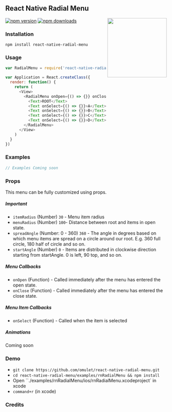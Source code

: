 ## React Native Radial Menu
<img width="185px" align="right" src="https://raw.githubusercontent.com/omulet/react-native-radial-menu/master/examples/radial-menu-example.gif" />

[![npm version](https://img.shields.io/npm/v/react-native-radial-menu.svg)](https://www.npmjs.com/package/react-native-radial-menu)
[![npm downloads](https://img.shields.io/npm/dm/react-native-radial-menu.svg)](https://www.npmjs.com/package/react-native-radial-menu)

### Installation
`npm install react-native-radial-menu`

### Usage
```javascript
var RadialMenu = require('react-native-radial-menu');

var Application = React.createClass({
  render: function() {
    return (
      <View>
        <RadialMenu onOpen={() => {}} onClose={() => {}}>
          <Text>ROOT</Text>
          <Text onSelect={() => {}}>A</Text>
          <Text onSelect={() => {}}>B</Text>
          <Text onSelect={() => {}}>C</Text>
          <Text onSelect={() => {}}>D</Text>
        </RadialMenu>
      </View>
    )
  }
})
```

### Examples
```js
// Examples Coming soon
```

### Props
This menu can be fully customized using props.
##### Important
- `itemRadius` (Number) `30` - Menu item radius
- `menuRadius` (Number) `100`- Distance between root and items in open state.
- `spreadAngle` (Number: 0 - 360) `360` - The angle in degrees based on which menu items are spread on a circle around our root. E.g. 360 full circle, 180 half of circle and so on.
- `startAngle` (Number) `0` - Items are distributed in clockwise direction starting from startAngle. 0 is left, 90 top, and so on.

##### Menu Callbacks
- `onOpen` (Function) - Called immediately after the menu has entered the open state.
- `onClose` (Function) - Called immediately after the menu has entered the close state.

##### Menu Item Callbacks
- `onSelect` (Function) - Called when the item is selected

##### Animations
Coming soon

### Demo
* `git clone https://github.com/omulet/react-native-radial-menu.git`
* `cd react-native-radial-menu/examples/rnRadialMenu && npm install`
* Open ``./examples/rnRadialMenu/ios/rnRadialMenu.xcodeproject` in xcode
* `command+r` (in xcode)

### Credits
